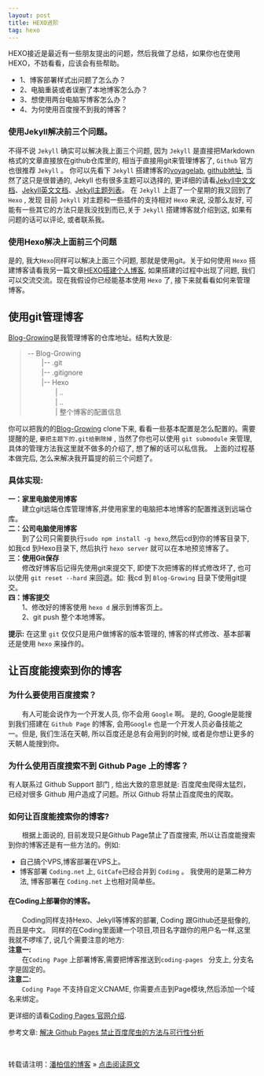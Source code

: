 ```yaml
---
layout: post
title: HEXO进阶
tag: hexo
---
```


HEXO接近是最近有一些朋友提出的问题，然后我做了总结，如果你也在使用HEXO，不妨看看，应该会有些帮助。

* 1、博客部署样式出问题了怎么办？
* 2、电脑重装或者误删了本地博客怎么办？
* 3、想使用两台电脑写博客怎么办？
* 4、为何使用百度搜不到我的博客？


### 使用Jekyll解决前三个问题。
不得不说 `Jekyll` 确实可以解决我上面三个问题, 因为 `Jekyll` 是直接把Markdown格式的文章直接放在github仓库里的, 相当于直接用git来管理博客了, `Github` 官方也很推荐 `Jekyll` 。 你可以先看下 `Jekyll` 搭建博客的[voyagelab](voyagelab.github.io), [github地址](https://github.com/voyagelab/voyagelab.github.io), 当然了这只是很普通的, Jekyll 也有很多主题可以选择的, 更详细的请看[Jekyll中文文档](http://jekyll.bootcss.com/)、[Jekyll英文文档](https://jekyllrb.com/)、[Jekyll主题列表](http://jekyllthemes.org/)。
在 `Jekyll` 上逛了一个星期的我又回到了 `Hexo` , 发现 目前 `Jekyll` 对主题和一些插件的支持相对 `Hexo` 来说, 没那么友好, 可能有一些其它的方法只是我没找到而已,关于 `Jekyll` 搭建博客就介绍到这, 如果有问题的话可以评论, 或者联系我。

### 使用Hexo解决上面前三个问题
是的, 我大`Hexo`同样可以解决上面三个问题, 那就是使用git。关于如何使用 `Hexo` 搭建博客请看我另一篇文章[HEXO搭建个人博客](http://www.xuejinhua.cn/2015/08/25/HEXO%E6%90%AD%E5%BB%BA%E4%B8%AA%E4%BA%BA%E5%8D%9A%E5%AE%A2/), 如果搭建的过程中出现了问题, 我们可以交流交流。现在我假设你已经能基本使用 `Hexo` 了, 接下来就看看如何来管理博客。

## 使用git管理博客
[Blog-Growing](https://github.com/xuejinhua/Blog-Growing)是我管理博客的仓库地址。结构大致是:

> -- Blog-Growing     
> 　　|-- .git     
> 　　|-- .gitignore    
> 　　|-- Hexo     
> 　　　　|   ..    
> 　　　　|   ..    
> 　　　　|   整个博客的配置信息    

你可以把我的的[Blog-Growing](https://github.com/xuejinhua/Blog-Growing) clone下来, 看看一些基本配置是怎么配置的。需要提醒的是, `要把主题下的.git给删除掉` , 当然了你也可以使用 `git submodule` 来管理, 具体的管理方法我这里就不做多的介绍了, 想了解的话可以私信我。
上面的过程基本做完后, 怎么来解决我开篇提的前三个问题了。

### 具体实现:   
**一：家里电脑使用博客**        
　　建立git远端仓库管理博客,并使用家里的电脑把本地博客的配置推送到远端仓库。   
**二：公司电脑使用博客**         
　　到了公司只需要执行`sudo npm install -g hexo`,然后cd到你的博客目录下,如我cd 到Hexo目录下, 然后执行 `hexo server` 就可以在本地预览博客了。    
**三：使用Git保存**          
　　修改好博客后记得先使用git来提交下, 即使下次把博客的样式修改坏了, 也可以使用 `git reset --hard` 来回退。如: 我cd 到 `Blog-Growing` 目录下使用git提交。   
**四：博客提交**           
　　1、修改好的博客使用 `hexo d` 展示到博客页上。   
　　2、git push 整个本地博客。    

**提示:** 在这里 `git` 仅仅只是用户做博客的版本管理的, 博客的样式修改、基本部署还是使用 `hexo` 来操作的。

## 让百度能搜索到你的博客

### 为什么要使用百度搜索？

　　有人可能会说作为一个开发人员, 你不会用 `Google` 啊。 是的, Google是能搜到我们搭建在 `Github Page` 的博客, 会用`Google` 也是一个开发人员必备技能之一。但是, 我们生活在天朝, 所以百度还是总有会用到的时候, 或者是你想让更多的天朝人能搜到你。

### 为什么使用百度搜索不到 Github Page 上的博客？   

有人联系过 Github Support 部门 , 给出大致的意思就是: 百度爬虫爬得太猛烈，已经对很多 Github 用户造成了问题。所以 Github 将禁止百度爬虫的爬取。    

### 如何让百度能搜索你的博客?   

　　根据上面说的, 目前发现只是Github Page禁止了百度搜索, 所以让百度能搜索到你的博客还是有一些方法的。例如:
* 自己搞个VPS,博客部署在VPS上。
* 博客部署 `Coding.net` 上, `GitCafe`已经合并到 `Coding` 。
我使用的是第二种方法, 博客部署在 `Coding.net` 上也相对简单些。

#### 在Coding上部署你的博客。   

　　Coding同样支持Hexo、Jekyll等博客的部署, Coding 跟Github还是挺像的,而且是中文。 同样的在Coding里面建一个项目,项目名字跟你的用户名一样,这里我就不啰嗦了, 说几个需要注意的地方:     
**注意一:**       
　　在`Coding Page` 上部署博客,需要把博客推送到`coding-pages ` 分支上, 分支名字是固定的。    
**注意二:**     
　　`Coding Page` 不支持自定义CNAME, 你需要点击到Page模块,然后添加一个域名来绑定。   

更详细的请看[Coding Pages 官网介绍](https://coding.net/help/doc/pages/index.html).     

参考文章:
[解决 Github Pages 禁止百度爬虫的方法与可行性分析](http://jerryzou.com/posts/feasibility-of-allowing-baiduSpider-for-Github-Pages/)

<br>

转载请注明：[潘柏信的博客](http://xuejinhua.cn) » [点击阅读原文](http://xuejinhua.cn/2016/06/HEXO_Advanced/)